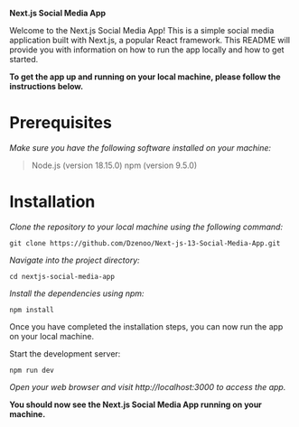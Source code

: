 **Next.js Social Media App**

<p>Welcome to the Next.js Social Media App! This is a simple social media application built with Next.js, a popular React framework. This README will provide you with information on how to run the app locally and how to get started.</p>

<b>To get the app up and running on your local machine, please follow the instructions below.</b>

<h1>Prerequisites</h1>

<em>Make sure you have the following software installed on your machine:</em>

> Node.js (version 18.15.0)
> npm (version 9.5.0)

<h1>Installation</h1>
<em>Clone the repository to your local machine using the following command:</em>

```
git clone https://github.com/Dzenoo/Next-js-13-Social-Media-App.git
```

<em>Navigate into the project directory:</em>

```
cd nextjs-social-media-app
```

<em>Install the dependencies using npm:</em>

```
npm install
```

Once you have completed the installation steps, you can now run the app on your local machine.

Start the development server:

```
npm run dev
```

<em>Open your web browser and visit http://localhost:3000 to access the app.</em>

**You should now see the Next.js Social Media App running on your machine.**
